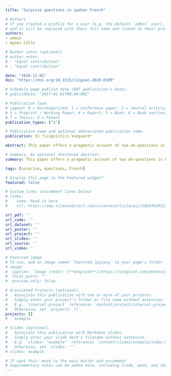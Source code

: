```yaml
---
title: "Surprise questions in spoken French"

# Authors
# If you created a profile for a user (e.g. the default `admin` user), write the username (folder name) here 
# and it will be replaced with their full name and linked to their profile.
authors:
- admin
- Agnès Celle

# Author notes (optional)
# author_notes:
# - "Equal contribution"
# - "Equal contribution"

date: "2020-11-01"
doi: "https://doi.org/10.1515/lingvan-2020-0109"

# Schedule page publish date (NOT publication's date).
# publishDate: "2017-01-01T00:00:00Z"

# Publication type.
# Legend: 0 = Uncategorized; 1 = Conference paper; 2 = Journal article;
# 3 = Preprint / Working Paper; 4 = Report; 5 = Book; 6 = Book section;
# 7 = Thesis; 8 = Patent
publication_types: ["2"]

# Publication name and optional abbreviated publication name.
publication: In *Linguistics Vanguard*

abstract: This paper offers a pragmatic account of two wh-questions in French used non-canonically - c’est quoi, ce N and qu’est-ce que constructions. It is claimed that in this non-canonical use, both constructions express surprise. As these constructions may be syntactically ambiguous between an information-seeking reading and a surprise reading, it is expected that the two readings differ in terms of prosody. This hypothesis is supported by the results of a production experiment. Experimental evidence shows significant prosodic differences between syntactically similar information-seeking questions and surprise questions. Surprise questions exhibit an increase in lengthening, slower speech rate and less frequent rising final contours.

# Summary. An optional shortened abstract.
summary: This paper offers a pragmatic account of two wh-questions in French used non-canonically - "c’est quoi, ce N" and "qu’est-ce que constructions". It reports the results of production experiment.

tags: [surprise, questions, French]

# Display this page in the Featured widget?
featured: false

# Custom links (uncomment lines below)
# links:
#  - name: Read it here
#    url: https://www.sciencedirect.com/science/article/pii/S0167639321001151

url_pdf: ''
url_code: ''
url_dataset: ''
url_poster: ''
url_project: ''
url_slides: ''
url_source: ''
url_video: ''

# Featured image
# To use, add an image named `featured.jpg/png` to your page's folder. 
# image:
#  caption: 'Image credit: [**Unsplash**](https://unsplash.com/photos/pLCdAaMFLTE)'
#  focal_point: ""
#  preview_only: false

# Associated Projects (optional).
#   Associate this publication with one or more of your projects.
#   Simply enter your project's folder or file name without extension.
#   E.g. `internal-project` references `content/project/internal-project/index.md`.
#   Otherwise, set `projects: []`.
projects: []
# - example

# Slides (optional).
#   Associate this publication with Markdown slides.
#   Simply enter your slide deck's filename without extension.
#   E.g. `slides: "example"` references `content/slides/example/index.md`.
#   Otherwise, set `slides: ""`.
# slides: example

# If want this: move to the main matter and uncomment
# Supplementary notes can be added here, including [code, math, and images](https://wowchemy.com/docs/writing-markdown-latex/).
---
```




